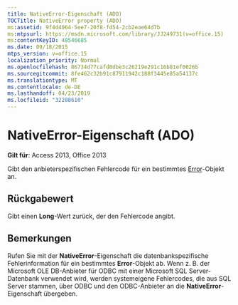 ```yaml
---
title: NativeError-Eigenschaft (ADO)
TOCTitle: NativeError property (ADO)
ms:assetid: 9f4d4064-5ee7-20f8-fd54-2cb2eae64d7b
ms:mtpsurl: https://msdn.microsoft.com/library/JJ249731(v=office.15)
ms:contentKeyID: 48546685
ms.date: 09/18/2015
mtps_version: v=office.15
localization_priority: Normal
ms.openlocfilehash: 86734d77cafd8dbe3c26219e291c16b81ef0026b
ms.sourcegitcommit: 8fe462c32b91c87911942c188f3445e85a54137c
ms.translationtype: MT
ms.contentlocale: de-DE
ms.lasthandoff: 04/23/2019
ms.locfileid: "32288610"
---
```

# <a name="nativeerror-property-ado"></a>NativeError-Eigenschaft (ADO)


**Gilt für**: Access 2013, Office 2013

Gibt den anbieterspezifischen Fehlercode für ein bestimmtes [Error](error-object-ado.md)-Objekt an.

## <a name="return-value"></a>Rückgabewert

Gibt einen **Long**-Wert zurück, der den Fehlercode angibt.

## <a name="remarks"></a>Bemerkungen

Rufen Sie mit der **NativeError**-Eigenschaft die datenbankspezifische Fehlerinformation für ein bestimmtes **Error**-Objekt ab. Wenn z. B. der Microsoft OLE DB-Anbieter für ODBC mit einer Microsoft SQL Server-Datenbank verwendet wird, werden systemeigene Fehlercodes, die aus SQL Server stammen, über ODBC und den ODBC-Anbieter an die **NativeError**-Eigenschaft übergeben.

